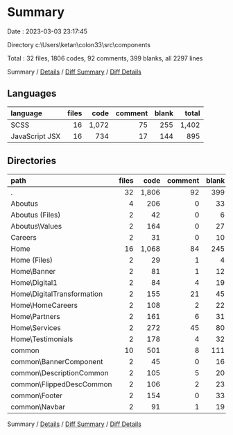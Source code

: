 # Summary

Date : 2023-03-03 23:17:45

Directory c:\\Users\\ketan\\colon33\\src\\components

Total : 32 files,  1806 codes, 92 comments, 399 blanks, all 2297 lines

Summary / [Details](details.md) / [Diff Summary](diff.md) / [Diff Details](diff-details.md)

## Languages
| language | files | code | comment | blank | total |
| :--- | ---: | ---: | ---: | ---: | ---: |
| SCSS | 16 | 1,072 | 75 | 255 | 1,402 |
| JavaScript JSX | 16 | 734 | 17 | 144 | 895 |

## Directories
| path | files | code | comment | blank | total |
| :--- | ---: | ---: | ---: | ---: | ---: |
| . | 32 | 1,806 | 92 | 399 | 2,297 |
| Aboutus | 4 | 206 | 0 | 33 | 239 |
| Aboutus (Files) | 2 | 42 | 0 | 6 | 48 |
| Aboutus\\Values | 2 | 164 | 0 | 27 | 191 |
| Careers | 2 | 31 | 0 | 10 | 41 |
| Home | 16 | 1,068 | 84 | 245 | 1,397 |
| Home (Files) | 2 | 29 | 1 | 4 | 34 |
| Home\\Banner | 2 | 81 | 1 | 12 | 94 |
| Home\\Digital1 | 2 | 84 | 4 | 19 | 107 |
| Home\\DigitalTransformation | 2 | 155 | 21 | 45 | 221 |
| Home\\HomeCareers | 2 | 108 | 2 | 22 | 132 |
| Home\\Partners | 2 | 161 | 6 | 31 | 198 |
| Home\\Services | 2 | 272 | 45 | 80 | 397 |
| Home\\Testimonials | 2 | 178 | 4 | 32 | 214 |
| common | 10 | 501 | 8 | 111 | 620 |
| common\\BannerComponent | 2 | 45 | 0 | 16 | 61 |
| common\\DescriptionCommon | 2 | 105 | 5 | 20 | 130 |
| common\\FlippedDescCommon | 2 | 106 | 2 | 23 | 131 |
| common\\Footer | 2 | 154 | 0 | 33 | 187 |
| common\\Navbar | 2 | 91 | 1 | 19 | 111 |

Summary / [Details](details.md) / [Diff Summary](diff.md) / [Diff Details](diff-details.md)